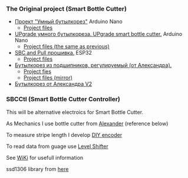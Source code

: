 ### The Original project (Smart Bottle Cutter)
* [Проект "Умный бутылкорез"](https://www.youtube.com/watch?v=465i-q0ZXCA) Arduino Nano
  * [Project files](https://disk.yandex.ru/d/M581IImOExM3jw)
* [UPgrade умного бутылкореза. UPgrade smart bottle cutter.](https://www.youtube.com/watch?v=ZA6ZmTGsUik) Arduino Nano
  * [Project files (the same as previous)](https://disk.yandex.ru/d/M581IImOExM3jw)
* [SBC and Pull прошивка.](https://www.youtube.com/watch?v=5JAZ4eqUPCo) ESP32
  * [Project files](https://disk.yandex.ru/d/q4G4xkjaZWwRnA)
* [Бутылкорез из подшипников, регулируемый (от Александра).](https://www.youtube.com/watch?v=owXAROaGVHI)
  * [Project fies](https://drive.google.com%2Fdrive%2Ffolders%2F17S7W58JXxoeaXaPE_QbjwrEQ2xE5hOtx%3Fusp%3Dsharing&v=owXAROaGVHI)
  * [Project files (mirror)](https://disk.yandex.ru%2Fd%2Fr-sMay45b0uj8Q&v=owXAROaGVHI)
* [Бутылкорез от Александра V2](https://www.youtube.com/watch?v=5Byc4Kf1D5c)

### SBCCtl (Smart Bottle Cutter Controller)
This will be alternative electroics for Smart Bottle Cutter.

As Mechanics I use bottle cutter from [Alexander](https://www.youtube.com/watch?v=5Byc4Kf1D5c) (reference below)

To measure stripe length I develop [DIY encoder](https://www.thingiverse.com/thing:5988577)

To read data from guage use [Level Shifter](https://github.com/mvbasov/SBCCtl/wiki/LevelShifter)

See [WiKi](https://github.com/mvbasov/SBCCtl/wiki) for usefull information

ssd1306 library from [here](https://github.com/nopnop2002/esp-idf-ssd1306)

